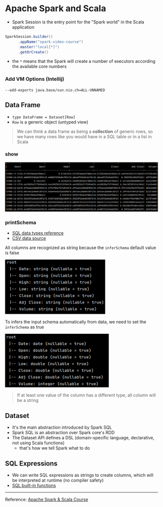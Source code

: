 # Apache Spark and Scala

- Spark Session is the entry point for the "Spark world" in the Scala application
```scala
SparkSession.builder()
      .appName("spark-video-course")
      .master("local[*]")
      .getOrCreate()
```
- the `*` means that the Spark will create a number of executors according the available core numbers 

### Add VM Options (Intellij)
`--add-exports java.base/sun.nio.ch=ALL-UNNAMED`

## Data Frame
- `type DataFrame = Dataset[Row]`
- `Row` is a generic object (untyped view)
> We can think a data frame as being a **collection** of generic rows, so we have many rows like you would have in a SQL table or in a list in Scala

### show
![show](docs/images/data-frame-show.png)

### printSchema
- [SQL data types reference](https://spark.apache.org/docs/latest/sql-ref-datatypes.html)
- [CSV data source](https://spark.apache.org/docs/latest/sql-data-sources-csv.html)

All columns are recognized as string because the `inferSchema` default value is false  

![show](docs/images/data-frame-schema.png)

To infers the input schema automatically from data, we need to set the `inferSchema` as true

![show](docs/images/data-frame-infer-schema.png)

> If at least one value of the column has a different type, all column will be a string

## Dataset
- It's the main abstraction introduced by Spark SQL
- Spark SQL is an abstraction over Spark core's RDD
- The Dataset API defines a DSL (domain-specific language, declarative, not using Scala functions)
    - that's how we tell Spark what to do

## SQL Expressions
- We can write SQL expressions as strings to create columns, which will be interpreted at runtime (no compiler safety)
- [SQL built-in functions](https://spark.apache.org/docs/latest/api/sql/)

---
Reference: [Apache Spark & Scala Course](https://www.youtube.com/watch?v=l9vuR2SPGGQ&list=PLeEh_6coH9EpIwsiNiDCW0V-UjNZElF0d)
